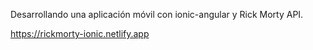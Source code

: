 Desarrollando una aplicación móvil con ionic-angular y Rick Morty API. 

https://rickmorty-ionic.netlify.app

